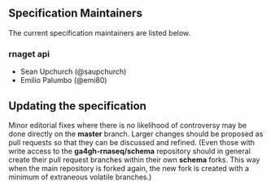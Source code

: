 
## Specification Maintainers

The current specification maintainers are listed below.

### rnaget api
* Sean Upchurch (@saupchurch)
* Emilio Palumbo (@emi80)

## Updating the specification

Minor editorial fixes where there is no likelihood of controversy may be done directly on the **master** branch.
Larger changes should be proposed as pull requests so that they can be discussed and refined.
(Even those with write access to the **ga4gh-rnaseq/schema** repository should in general create their pull request branches within their own **schema** forks.
This way when the main repository is forked again, the new fork is created with a minimum of extraneous volatile branches.)


